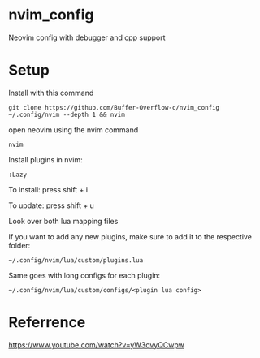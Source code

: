 # nvim_config
Neovim config with debugger and cpp support


# Setup
Install with this command
```
git clone https://github.com/Buffer-Overflow-c/nvim_config ~/.config/nvim --depth 1 && nvim
```

open neovim using the nvim command
```
nvim
```

Install plugins in nvim:
```
:Lazy
```
To install:
press shift + i

To update:
press shift + u

Look over both lua mapping files

If you want to add any new plugins, make sure to add it to the respective folder:
```
~/.config/nvim/lua/custom/plugins.lua
```

Same goes with long configs for each plugin:
```
~/.config/nvim/lua/custom/configs/<plugin lua config>
```


# Referrence
https://www.youtube.com/watch?v=yW3ovyQCwpw
